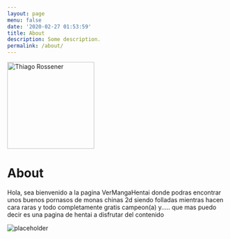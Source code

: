 ```yaml
---
layout: page
menu: false
date: '2020-02-27 01:53:59'
title: About
description: Some description.
permalink: /about/
---
```


<img class="img-rounded" src="https://i.postimg.cc/nLVmzPkq/Blue-Cartoon-Anime-Reminder-Facebook-Post.png" alt="Thiago Rossener" width="200">

# About

Hola, sea bienvenido a la pagina VerMangaHentai donde podras encontrar unos buenos
pornasos de monas chinas 2d siendo folladas mientras hacen cara raras y todo completamente
gratis campeon(a) y..... que mas puedo decir es una pagina de hentai a disfrutar del
contenido

![placeholder](https://i.postimg.cc/jSTG9HxD/ndice.jpg)

